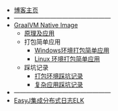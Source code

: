 * [博客主页](/)
* ————————————————
* [GraalVM Native Image](native-image/)
  * [原理及应用](native-image/native-image.md)
  * 打包简单应用
    * [Windows环境打包简单应用](native-image/native-image-windows.md)
    * [ Linux 环境打包简单应用](native-image/native-image-linux.md)
  * 踩坑记录
    * [打包环境踩坑记录](native-image/environment-treading-pit-log.md)
    * [复杂应用踩坑记录](native-image/treading-pit-log.md)
* ————————————————
* [EasyJ集成分布式日志ELK](easyj/easyj-integrate-elk.md)
